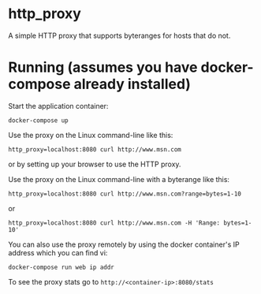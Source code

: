 # http_proxy
A simple HTTP proxy that supports byteranges for hosts that do not.

Running (assumes you have docker-compose already installed)
=======
Start the application container:

  ```
  docker-compose up
  ```

Use the proxy on the Linux command-line like this:

  ```
  http_proxy=localhost:8080 curl http://www.msn.com
  ```

or by setting up your browser to use the HTTP proxy.


Use the proxy on the Linux command-line with a byterange like this:

  ```
  http_proxy=localhost:8080 curl http://www.msn.com?range=bytes=1-10
  ```

or

  ```
  http_proxy=localhost:8080 curl http://www.msn.com -H 'Range: bytes=1-10'
  ```

You can also use the proxy remotely by using the docker container's IP address which you can find vi:

  ```
  docker-compose run web ip addr
  ```

To see the proxy stats go to ```http://<container-ip>:8080/stats```
